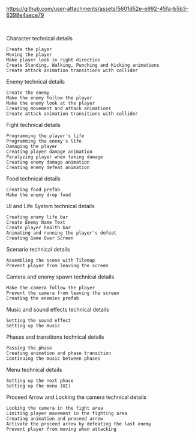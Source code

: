 
https://github.com/user-attachments/assets/5601d52e-e992-45fa-b5b3-6398e4aece79

<br>

Character technical details

    Create the player
    Moving the player
    Make player look in right direction
    Create Standing, Walking, Punching and Kicking animations
    Create attack animation transitions with collider

    
Enemy technical details

    Create the enemy
    Make the enemy follow the player
    Make the enemy look at the player
    Creating movement and attack animations
    Create attack animation transitions with collider
    

Fight technical details

    Programming the player's life
    Programming the enemy's life
    Damaging the player
    Creating player damage animation
    Paralyzing player when taking damage
    Creating enemy damage animation
    Creating enemy defeat animation

    
Food technical details

    Creating food prefab
    Make the enemy drop food

UI and Life System technical details

    Creating enemy life bar
    Create Enemy Name Text
    Create player health bar
    Animating and running the player's defeat
    Creating Game Over Screen

Scenario technical details

    Assembling the scene with Tilemap
    Prevent player from leaving the screen

Camera and enemy spawn technical details

    Make the camera follow the player
    Prevent the camera from leaving the screen
    Creating the enemies prefab
    
Music and sound effects technical details

    Setting the sound effect
    Setting up the music

Phases and transitions technical details

    Passing the phase
    Creating animation and phase transition
    Continuing the music between phases

Menu technical details

    Setting up the next phase
    Setting up the menu (UI)

Proceed Arrow and Locking the camera technical details

    Locking the camera in the fight area
    Limiting player movement in the fighting area
    Creating animation and proceed arrow
    Activate the proceed arrow by defeating the last enemy
    Prevent player from moving when attacking
